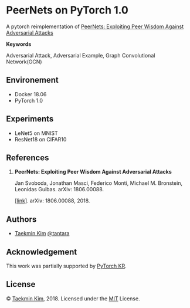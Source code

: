 # PeerNets on PyTorch 1.0

A pytorch reimplementation of [PeerNets: Exploiting Peer Wisdom Against Adversarial Attacks](https://arxiv.org/abs/1806.00088)

**Keywords**

Adversarial Attack, Adversarial Example, Graph Convolutional Network(GCN)

## Environement

* Docker 18.06
* PyTorch 1.0



## Experiments

* LeNet5 on MNIST
* ResNet18 on CIFAR10



## References

1. **PeerNets: Exploiting Peer Wisdom Against Adversarial Attacks**<br>

   Jan Svoboda, Jonathan Masci, Federico Monti, Michael M. Bronstein, Leonidas Guibas. arXiv: 1806.00088.<br>

   [[link]](https://arxiv.org/abs/1806.00088). arXiv: 1806.00088, 2018.


## Authors

- [Taekmin Kim](https://www.linkedin.com/in/taekminkim/) [@tantara](https://www.linkedin.com/in/taekminkim/)



## Acknowledgement

This work was partially supported by [PyTorch KR](https://github.com/PyTorchKR).



## License

© [Taekmin Kim](https://www.linkedin.com/in/taekminkim/), 2018. Licensed under the [MIT](LICENSE) License.
